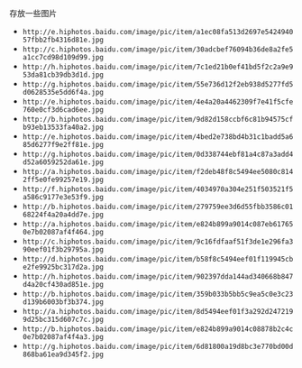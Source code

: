 存放一些图片

- `http://e.hiphotos.baidu.com/image/pic/item/a1ec08fa513d2697e542494057fbb2fb4316d81e.jpg`
- `http://c.hiphotos.baidu.com/image/pic/item/30adcbef76094b36de8a2fe5a1cc7cd98d109d99.jpg`
- `http://h.hiphotos.baidu.com/image/pic/item/7c1ed21b0ef41bd5f2c2a9e953da81cb39db3d1d.jpg`
- `http://g.hiphotos.baidu.com/image/pic/item/55e736d12f2eb938d5277fd5d0628535e5dd6f4a.jpg`
- `http://e.hiphotos.baidu.com/image/pic/item/4e4a20a4462309f7e41f5cfe760e0cf3d6cad6ee.jpg`
- `http://b.hiphotos.baidu.com/image/pic/item/9d82d158ccbf6c81b94575cfb93eb13533fa40a2.jpg`
- `http://e.hiphotos.baidu.com/image/pic/item/4bed2e738bd4b31c1badd5a685d6277f9e2ff81e.jpg`
- `http://g.hiphotos.baidu.com/image/pic/item/0d338744ebf81a4c87a3add4d52a6059252da61e.jpg`
- `http://a.hiphotos.baidu.com/image/pic/item/f2deb48f8c5494ee5080c8142ff5e0fe99257e19.jpg`
- `http://f.hiphotos.baidu.com/image/pic/item/4034970a304e251f503521f5a586c9177e3e53f9.jpg`
- `http://b.hiphotos.baidu.com/image/pic/item/279759ee3d6d55fbb3586c0168224f4a20a4dd7e.jpg`
- `http://a.hiphotos.baidu.com/image/pic/item/e824b899a9014c087eb617650e7b02087af4f464.jpg`
- `http://c.hiphotos.baidu.com/image/pic/item/9c16fdfaaf51f3de1e296fa390eef01f3b29795a.jpg`
- `http://d.hiphotos.baidu.com/image/pic/item/b58f8c5494eef01f119945cbe2fe9925bc317d2a.jpg`
- `http://h.hiphotos.baidu.com/image/pic/item/902397dda144ad340668b847d4a20cf430ad851e.jpg`
- `http://b.hiphotos.baidu.com/image/pic/item/359b033b5bb5c9ea5c0e3c23d139b6003bf3b374.jpg`
- `http://a.hiphotos.baidu.com/image/pic/item/8d5494eef01f3a292d2472199d25bc315d607c7c.jpg`
- `http://b.hiphotos.baidu.com/image/pic/item/e824b899a9014c08878b2c4c0e7b02087af4f4a3.jpg`
- `http://g.hiphotos.baidu.com/image/pic/item/6d81800a19d8bc3e770bd00d868ba61ea9d345f2.jpg`
